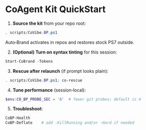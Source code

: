 <!-- status: stub; target: 150+ words -->
<!-- status: stub; target: 150+ words -->
<!-- status: stub; target: 150+ words -->
<!-- status: stub; target: 150+ words -->
<!-- status: stub; target: 150+ words -->
<!-- status: stub; target: 150+ words -->
<!-- status: stub; target: 150+ words -->
# CoAgent Kit QuickStart

1) **Source the kit** from your repo root:
```powershell
. scripts/CoVibe.BP.ps1
```
Auto‑Brand activates in repos and restores stock PS7 outside.

2) **(Optional) Turn on syntax tinting** for this session:
```powershell
Start-CoBrand -Tokens
```

3) **Rescue after relaunch** (if prompt looks plain):
```powershell
. scripts/CoVibe.BP.ps1; co-rescue
```

4) **Tune performance** (session‑local):
```powershell
$env:CO_BP_PROBE_SEC = '6'  # fewer git probes; default is 4
```

5) **Troubleshoot**:
```powershell
CoBP-Health
CoBP-Deflate    # add -KillRunning and/or -Hard if needed
```











